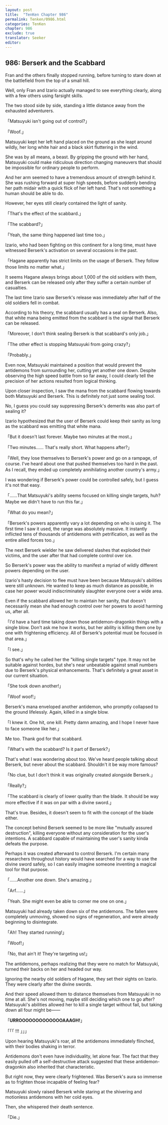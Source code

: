```yaml
---
layout: post
title:  "TenKen Chapter 986"
permalink: Tenken/0986.html
categories: TenKen
chapter: 986
exclude: true
translator: Seeker
editor: 
---
```

<h2>986: Berserk and the Scabbard</h2>

Fran and the others finally stopped running, before turning to stare down at the battlefield from the top of a small hill.

Well, only Fran and Izario actually managed to see everything clearly, along with a few others using farsight skills.

The two stood side by side, standing a little distance away from the exhausted adventurers.

「Matsuyuki isn't going out of control?」

「Woof.」

Matsuyuki kept her left hand placed on the ground as she leapt around wildly, her long white hair and a black skirt fluttering in the wind.

She was by all means, a beast. By gripping the ground with her hand, Matsuyuki could make ridiculous direction changing maneuvers that should be impossible for ordinary people to perform.

And her arm seemed to have a tremendous amount of strength behind it. She was rushing forward at super high speeds, before suddenly bending her path midair with a quick flick of her left hand. That's not something a human should be able to do.

However, her eyes still clearly contained the light of sanity.

「That's the effect of the scabbard.」

「The scabbard?」

「Yeah, the same thing happened last time too.」

Izario, who had been fighting on this continent for a long time, must have witnessed Berserk's activation on several occasions in the past.

「Hagane apparently has strict limits on the usage of Berserk. They follow those limits no matter what.」

It seems Hagane always brings about 1,000 of the old soldiers with them, and Berserk can be released only after they suffer a certain number of casualties.

The last time Izario saw Berserk's release was immediately after half of the old soldiers fell in combat.

According to his theory, the scabbard usually has a seal on Berserk. Also, that white mana being emitted from the scabbard is the signal that Berserk can be released.

「Moreover, I don't think sealing Berserk is that scabbard's only job.」

「The other effect is stopping Matsuyuki from going crazy?」

「Probably.」

Even now, Matsuyuki maintained a position that would prevent the antidemons from surrounding her, cutting yet another one down. Despite observing the high speed battle from so far away, I could clearly tell the precision of her actions resulted from logical thinking.

Upon closer inspection, I saw the mana from the scabbard flowing towards both Matsuyuki and Berserk. This is definitely not just some sealing tool.

No, I guess you could say suppressing Berserk's demerits was also part of sealing it?

Izario hypothesized that the user of Berserk could keep their sanity as long as the scabbard was emitting that white mana.

「But it doesn't last forever. Maybe two minutes at the most.」

「Two minutes…… That's really short. What happens after?」

「Well, they lose themselves to Berserk's power and go on a rampage, of course. I've heard about one that pushed themselves too hard in the past. As I recall, they ended up completely annihilating another country's army.」

I was wondering if Berserk's power could be controlled safely, but I guess it's not that easy.

「……That Matsuyuki's ability seems focused on killing single targets, huh? Maybe we didn't have to run this far.」

「What do you mean?」

「Berserk's powers apparently vary a lot depending on who is using it. The first time I saw it used, the range was absolutely massive. It instantly inflicted tens of thousands of antidemons with petrification, as well as the entire allied forces too.」

The next Berserk wielder he saw delivered slashes that exploded their victims, and the user after that had complete control over ice.

So Berserk's power was the ability to manifest a myriad of wildly different powers depending on the user.

Izario's hasty decision to flee must have been because Matsuyuki's abilities were still unknown. He wanted to keep as much distance as possible, in case her power would indiscriminately slaughter everyone over a wide area.

Even if the scabbard allowed her to maintain her sanity, that doesn't necessarily mean she had enough control over her powers to avoid harming us, after all.

「I'd have a hard time taking down those antidemon-dragonkin things with a single blow. Don't ask me how it works, but her ability is killing them one by one with frightening efficiency. All of Berserk's potential must be focused in that area.」

「I see.」

So that's why he called her the "killing single targets" type. It may not be suitable against hordes, but she's near unbeatable against small numbers due to Berserk's physical enhancements. That's definitely a great asset in our current situation.

「She took down another!」

「Woof woof!」

Berserk's mana enveloped another antidemon, who promptly collapsed to the ground lifelessly. Again, killed in a single blow.

「I knew it. One hit, one kill. Pretty damn amazing, and I hope I never have to face someone like her.」

Me too. Thank god for that scabbard.

「What's with the scabbard? Is it part of Berserk?」

That's what I was wondering about too. We've heard people talking about Berserk, but never about the scabbard. Shouldn't it be way more famous?

「No clue, but I don't think it was originally created alongside Berserk.」

「Really?」

「The scabbard is clearly of lower quality than the blade. It should be way more effective if it was on par with a divine sword.」

That's true. Besides, it doesn't seem to fit with the concept of the blade either.

The concept behind Berserk seemed to be more like "mutually assured destruction", killing everyone without any consideration for the user's intentions. A scabbard capable of maintaining the user's sanity kinda defeats the purpose.

Perhaps it was created afterward to control Berserk. I'm certain many researchers throughout history would have searched for a way to use the divine sword safely, so I can easily imagine someone inventing a magical tool for that purpose.

「……Another one down. She's amazing.」

「Arf……」

「Yeah. She might even be able to corner me one on one.」

Matsuyuki had already taken down six of the antidemons. The fallen were completely unmoving, showed no signs of regeneration, and were already beginning to disintegrate.

「Ah! They started running!」

「Woof!」

「No, that ain't it! They're targeting us!」

The antidemons, perhaps realizing that they were no match for Matsuyuki, turned their backs on her and headed our way.

Ignoring the nearby old soldiers of Hagane, they set their sights on Izario. They were clearly after the divine swords.

And their speed allowed them to distance themselves from Matsuyuki in no time at all. She's not moving, maybe still deciding which one to go after? Matsuyuki's abilities allowed her to kill a single target without fail, but taking down all four might be――

「**URROOOOOOOOOOOOOAAAGH!**」

「「「 !!! 」」」

Upon hearing Matsuyuki's roar, all the antidemons immediately flinched, with their bodies shaking in terror.

Antidemons don't even have individuality, let alone fear. The fact that they easily pulled off a self-destructive attack suggested that these antidemon-dragonkin also inherited that characteristic.

But right now, they were clearly frightened. Was Berserk's aura so immense as to frighten those incapable of feeling fear?

Matsuyuki slowly raised Berserk while staring at the shivering and motionless antidemons with her cold eyes.

Then, she whispered their death sentence.

「Die.」


